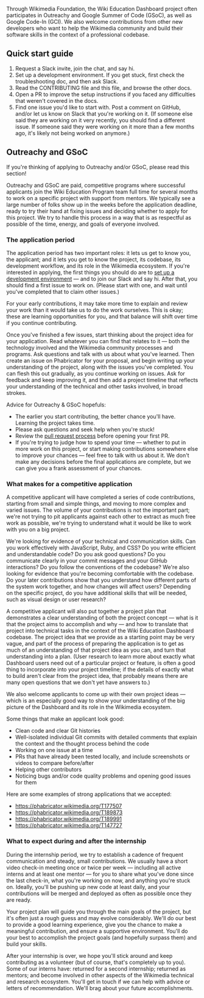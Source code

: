 Through Wikimedia Foundation, the Wiki Education Dashboard project often participates in Outreachy and Google Summer of Code (GSoC), as well as Google Code-In (GCI). We also welcome contributions from other new developers who want to help the Wikimedia community and build their software skills in the context of a professional codebase.

## Quick start guide
1. Request a Slack invite, join the chat, and say hi.
2. Set up a development environment. If you get stuck, first check the troubleshooting doc, and then ask Slack.
3. Read the CONTRIBUTING file and this file, and browse the other docs.
4. Open a PR to improve the setup instructions if you faced any difficulties that weren't covered in the docs.
5. Find one issue you'd like to start with. Post a comment on GitHub, and/or let us know on Slack that you're working on it. (If someone else said they are working on it very recently, you should find a different issue. If someone said they were working on it more than a few months ago, it's likely not being worked on anymore.)

## Outreachy and GSoC
If you're thinking of applying to Outreachy and/or GSoC, please read this section!

Outreachy and GSoC are paid, competitive programs where successful applicants join the Wiki Education Program team full time for several months to work on a specific project with support from mentors. We typically see a large number of folks show up in the weeks before the application deadline, ready to try their hand at fixing issues and deciding whether to apply for this project. We try to handle this process in a way that is as respectful as possible of the time, energy, and goals of everyone involved.

### The application period
The application period has two important roles: it lets us get to know you, the applicant; and it lets you get to know the project, its codebase, its development workflow, and its role in the Wikimedia ecosystem. If you're interested in applying, the first things you should do are to [set up a development environment](./setup.md) — and to join our Slack and say hi. After that, you should find a first issue to work on. (Please start with one, and wait until you've completed that to claim other issues.)

For your early contributions, it may take more time to explain and review your work than it would take us to do the work ourselves. This is okay; these are learning opportunities for you, and that balance will shift over time if you continue contributing. 

Once you've finished a few issues, start thinking about the project idea for your application. Read whatever you can find that relates to it — both the technology involved and the Wikimedia community processes and programs. Ask questions and talk with us about what you've learned. Then create an issue on Phabricator for your proposal, and begin writing up your understanding of the project, along with the issues you've completed. You can flesh this out gradually, as you continue working on issues. Ask for feedback and keep improving it, and then add a project timeline that reflects your understanding of the technical and other tasks involved, in broad strokes.

Advice for Outreachy & GSoC hopefuls:
* The earlier you start contributing, the better chance you'll have. Learning the project takes time.
* Please ask questions and seek help when you're stuck!
* Review the [pull request process](../CONTRIBUTING.md#pull-request-process) before opening your first PR.
* If you're trying to judge how to spend your time — whether to put in more work on this project, or start making contributions somewhere else to improve your chances — feel free to talk with us about it. We don't make any decisions before the final applications are complete, but we can give you a frank assessment of your chances.

### What makes for a competitive application
A competitive applicant will have completed a series of code contributions, starting from small and simple things, and moving to more complex and varied issues. The volume of your contributions is not the important part; we're not trying to pit applicants against each other to extract as much free work as possible, we're trying to understand what it would be like to work with you on a big project.

We're looking for evidence of your technical and communication skills. Can you work effectively with JavaScript, Ruby, and CSS? Do you write efficient and understandable code? Do you ask good questions? Do you communicate clearly in your commit messages and your GitHub interactions? Do you follow the conventions of the codebase? We're also looking for evidence that you're becoming comfortable with the codebase. Do your later contributions show that you understand how different parts of the system work together, and how changes will affect users? Depending on the specific project, do you have additional skills that will be needed, such as visual design or user research? 

A competitive applicant will also put together a project plan that demonstrates a clear understanding of both the project concept — what is it that the project aims to accomplish and why — and how to translate that project into technical tasks in the context of the Wiki Education Dashboard codebase. The project idea that we provide as a starting point may be very vague, and part of the process of preparing the application is to get as much of an understanding of that project idea as you can, and turn that understanding into a plan. (User research to learn more about exactly what Dashboard users need out of a particular project or feature, is often a good thing to incorporate into your project timeline; if the details of exactly what to build aren't clear from the project idea, that probably means there are many open questions that we don't yet have answers to.)

We also welcome applicants to come up with their own project ideas — which is an especially good way to show your understanding of the big picture of the Dashboard and its role in the Wikimedia ecosystem.

Some things that make an applicant look good:
* Clean code and clear Git histories
* Well-isolated individual Git commits with detailed comments that explain the context and the thought process behind the code
* Working on one issue at a time
* PRs that have already been tested locally, and include screenshots or videos to compare before/after
* Helping other contributors
* Noticing bugs and/or code quality problems and opening good issues for them

Here are some examples of strong applications that we accepted:
* https://phabricator.wikimedia.org/T177507
* https://phabricator.wikimedia.org/T189873
* https://phabricator.wikimedia.org/T189991
* https://phabricator.wikimedia.org/T147727

### What to expect during and after the internship
During the internship period, we try to establish a cadence of frequent communication and steady, small contributions. We usually have a short video check-in meeting once or twice per week — including all active interns and at least one mentor — for you to share what you've done since the last check-in, what you're working on now, and anything you're stuck on. Ideally, you'll be pushing up new code at least daily, and your contributions will be merged and deployed as often as possible once they are ready.

Your project plan will guide you through the main goals of the project, but it's often just a rough guess and may evolve considerably. We'll do our best to provide a good learning experience, give you the chance to make a meaningful contribution, and ensure a supportive environment. You'll do your best to accomplish the project goals (and hopefully surpass them) and build your skills.

After your internship is over, we hope you'll stick around and keep contributing as a volunteer (but of course, that's completely up to you). Some of our interns have: returned for a second internship; returned as mentors; and become involved in other aspects of the Wikimedia technical and research ecosystem. You'll get in touch if we can help with advice or letters of recommendation. We'll brag about your future accomplishments.
